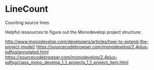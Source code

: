 # LineCount
Counting source lines

Helpful ressources to figure out the Monodevelop project structure:

http://www.monodevelop.com/developers/articles/how-to-extend-the-project-model/
https://sourcecodebrowser.com/monodevelop/2.4plus-pdfsg/annotated.html
https://sourcecodebrowser.com/monodevelop/2.4plus-pdfsg/class_mono_develop_1_1_projects_1_1_project_item.html